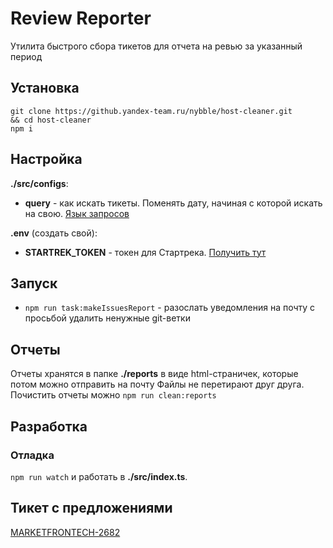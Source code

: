 # Review Reporter
Утилита быстрого сбора тикетов для отчета на ревью за указанный период

## Установка
```
git clone https://github.yandex-team.ru/nybble/host-cleaner.git 
&& cd host-cleaner 
npm i
```

## Настройка
<b>./src/configs</b>:
- <b>query</b> - как искать тикеты. Поменять дату, начиная с которой искать на свою. [Язык запросов](https://wiki.yandex-team.ru/tracker/vodstvo/query/)

<b>.env</b> (создать свой):
- <b>STARTREK_TOKEN</b> - токен для Стартрека. [Получить тут](https://oauth.yandex-team.ru/authorize?response_type=token&client_id=5f671d781aca402ab7460fde4050267b)

## Запуск
- `npm run task:makeIssuesReport` - разослать уведомления на почту с просьбой удалить ненужные git-ветки

## Отчеты
Отчеты хранятся в папке <b>./reports</b> в виде html-страничек, которые потом можно отправить на почту
Файлы не перетирают друг друга. 
Почистить отчеты можно `npm run clean:reports`

## Разработка

### Отладка
`npm run watch` и работать в <b>./src/index.ts</b>. 

## Тикет с предложениями
[MARKETFRONTECH-2682](https://st.yandex-team.ru/MARKETFRONTECH-2682)
